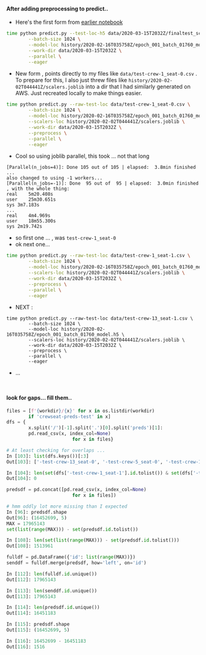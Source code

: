 


#### After adding preprocessing to predict..
* Here's the first form from [earlier notebook](https://github.com/namoopsoo/aviation-pilot-physiology-hmm/blob/master/notes/2020-03-07-run-test-set-snapshot6.md#indices-hmm)  

```bash
time python predict.py --test-loc-h5 data/2020-03-15T2032Z/finaltest_scaled.h5 \
        --batch-size 1024 \
        --model-loc history/2020-02-16T035758Z/epoch_001_batch_01760_model.h5 \
        --work-dir data/2020-03-15T2032Z \
        --parallel \
        --eager    
```
* New form , points directly to my files like `data/test-crew-1_seat-0.csv` . To prepare for this, I also just threw files like `history/2020-02-02T044441Z/scalers.joblib` into a dir that I had similarly generated on AWS. Just recreated locally to make things easier.

```bash
time python predict.py --raw-test-loc data/test-crew-1_seat-0.csv \
        --batch-size 1024 \
        --model-loc history/2020-02-16T035758Z/epoch_001_batch_01760_model.h5 \
        --scalers-loc history/2020-02-02T044441Z/scalers.joblib \
        --work-dir data/2020-03-15T2032Z \
        --preprocess \
        --parallel \
        --eager    
```
* Cool so using joblib parallel, this took ... not that long

```
[Parallel(n_jobs=4)]: Done 105 out of 105 | elapsed:  3.8min finished
... 
also changed to using -1 workers...
[Parallel(n_jobs=-1)]: Done  95 out of  95 | elapsed:  3.0min finished
, with the whole thing:
real	5m20.408s
user	25m30.651s
sys	3m7.183s
...
real	4m4.969s
user	18m55.300s
sys	2m19.742s
```
* so first one ... , was `test-crew-1_seat-0`  
* ok next one...

```bash
time python predict.py --raw-test-loc data/test-crew-1_seat-1.csv \
        --batch-size 1024 \
        --model-loc history/2020-02-16T035758Z/epoch_001_batch_01760_model.h5 \
        --scalers-loc history/2020-02-02T044441Z/scalers.joblib \
        --work-dir data/2020-03-15T2032Z \
        --preprocess \
        --parallel \
        --eager  
```

* NEXT : 

```
time python predict.py --raw-test-loc data/test-crew-13_seat-1.csv \
        --batch-size 1024 \
        --model-loc history/2020-02-16T035758Z/epoch_001_batch_01760_model.h5 \
        --scalers-loc history/2020-02-02T044441Z/scalers.joblib \
        --work-dir data/2020-03-15T2032Z \
        --preprocess \
        --parallel \
        --eager  
```
* ...
```


```

#### look for gaps... fill them..
```python
files = [f'{workdir}/{x}' for x in os.listdir(workdir)
        if 'crewseat-preds-test' in x]
dfs = {
        x.split('/')[-1].split('.')[0].split('preds')[1]: 
        pd.read_csv(x, index_col=None)
                        for x in files}

# At least checking for overlaps ...
In [103]: list(dfs.keys())[:3]                                                                                                     
Out[103]: ['-test-crew-13_seat-0', '-test-crew-5_seat-0', '-test-crew-1_seat-0']

In [104]: len(set(dfs['-test-crew-1_seat-1'].id.tolist()) & set(dfs['-test-crew-1_seat-0'].id.tolist()))                           
Out[104]: 0

predsdf = pd.concat([pd.read_csv(x, index_col=None)
                        for x in files])

# hmm oddly lot more missing than I expected  
In [96]: predsdf.shape                                                                                                             
Out[96]: (16452699, 5)
MAX = 17965143
set(list(range(MAX))) - set(predsdf.id.tolist())

In [108]: len(set(list(range(MAX))) - set(predsdf.id.tolist()))                                                                    
Out[108]: 1513961

fulldf = pd.DataFrame({'id': list(range(MAX))})
senddf = fulldf.merge(predsdf, how='left', on='id')
```
```python
In [112]: len(fulldf.id.unique())                                                                                                  
Out[112]: 17965143

In [113]: len(senddf.id.unique())                                                                                                  
Out[113]: 17965143

In [114]: len(predsdf.id.unique())                                                                                                 
Out[114]: 16451183

In [115]: predsdf.shape                                                                                                            
Out[115]: (16452699, 5)

In [116]: 16452699 - 16451183                                                                                                      
Out[116]: 1516
```





